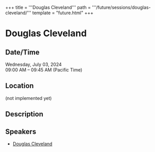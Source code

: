 +++
title = '''Douglas Cleveland'''
path = '''/future/sessions/douglas-cleveland/'''
template = "future.html"
+++

<h1>Douglas Cleveland</h1>
<h2>Date/Time</h2>
<p>Wednesday, July 03, 2024<br>
09:00 AM – 09:45 AM (Pacific Time)</p>
<h2>Location</h2>
(not implemented yet)
<h2>Description</h2>

<h2>Speakers</h2>
<ul><li><a href="/future/speakers/douglas-cleveland/">Douglas Cleveland</a></li>

